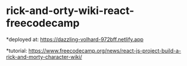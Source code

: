 # rick-and-orty-wiki-react-freecodecamp
*deployed at:
https://dazzling-volhard-972bff.netlify.app

*tutorial:
https://www.freecodecamp.org/news/react-js-project-build-a-rick-and-morty-character-wiki/

